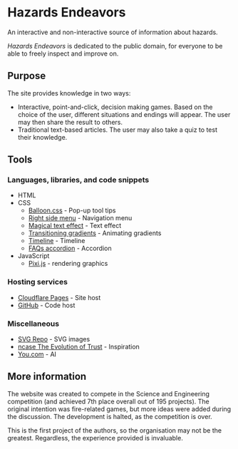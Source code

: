 # Hazards Endeavors
An interactive and non-interactive source of information about hazards.

_Hazards Endeavors_ is dedicated to the public domain, for everyone to be able to freely inspect and improve on.

## Purpose
The site provides knowledge in two ways:
- Interactive, point-and-click, decision making games. Based on the choice of the user, different situations and endings will appear. The user may then share the result to others.
- Traditional text-based articles. The user may also take a quiz to test their knowledge.

## Tools

### Languages, libraries, and code snippets
- HTML
- CSS
    - [Balloon.css](https://kazzkiq.github.io/balloon.css/) - Pop-up tool tips
	- [Right side menu](https://codepen.io/Promando/pen/PMZyvP/) - Navigation menu
	- [Magical text effect](https://codepen.io/Hyperplexed/pen/YzeOLYe/) - Text effect
	- [Transitioning gradients](https://keithjgrant.com/posts/2017/07/transitioning-gradients/) - Animating gradients
    - [Timeline](https://codepen.io/TajShireen/pen/JjGvVzg/) - Timeline
    - [FAQs accordion](https://codepen.io/Hematiali/pen/LYqeWZy/) - Accordion
- JavaScript
    - [Pixi.js](http://www.pixijs.com/) - rendering graphics
### Hosting services
- [Cloudflare Pages](https://pages.cloudflare.com/) - Site host
- [GitHub](https://github.com/) - Code host

### Miscellaneous
- [SVG Repo](https://www.svgrepo.com/) - SVG images
- [ncase The Evolution of Trust](https://github.com/ncase/trust/) - Inspiration
- [You.com](https://you.com/) - AI

## More information
The website was created to compete in the Science and Engineering competition (and achieved 7th place overall out of 195 projects). The original intention was fire-related games, but more ideas were added during the discussion. The development is halted, as the competition is over.

This is the first project of the authors, so the organisation may not be the greatest. Regardless, the experience provided is invaluable.